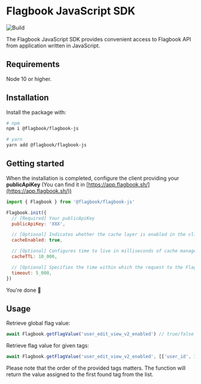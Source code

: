 # Flagbook JavaScript SDK

![Build](https://github.com/flagbook-sh/flagbook-js/workflows/Build/badge.svg?branch=master)

The Flagbook JavaScript SDK provides convenient access to Flagbook API from application written in JavaScript.

## Requirements

Node 10 or higher.

## Installation

Install the package with:

```bash
# npm
npm i @flagbook/flagbook-js

# yarn
yarn add @flagbook/flagbook-js
```

## Getting started

When the installation is completed, configure the client providing your **publicApiKey** (You can find it in [https://app.flagbook.sh/](https://app.flagbook.sh/))

```js
import { Flagbook } from '@flagbook/flagbook-js'

Flagbook.init({
  // [Required] Your publicApiKey
  publicApiKey: 'XXX',

  // [Optional] Indicates whether the cache layer is enabled in the client. It's strongly recommended to keep this setting enabled. Default: true 
  cacheEnabled: true,

  // [Optional] Configures time to live in milliseconds of cache manager. Default: 10000
  cacheTTL: 10_000,

  // [Optional] Specifies the time within which the request to the Flagbook must be made, otherwise an exception is thrown. Default: 5000
  timeout: 5_000,
})
```

You're done 🎉

## Usage

Retrieve global flag value:

```js
await Flagbook.getFlagValue('user_edit_view_v2_enabled') // true/false
```

Retrieve flag value for given tags:

```js
await Flagbook.getFlagValue('user_edit_view_v2_enabled', [['user_id', 1], ['country_code', 'us']]) // true/false
```

Please note that the order of the provided tags matters. The function will return the value assigned to the first found tag from the list.
